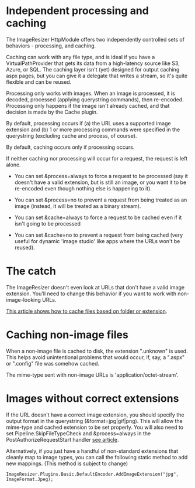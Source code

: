 # Independent processing and caching

The ImageResizer HttpModule offers two independently controlled sets of behaviors - processing, and caching.

Caching can work with any file type, and is ideal if you have a VirtualPathProvider that gets its data from a high-latency source like S3, Azure, or SQL. The caching layer isn't (yet) designed for output caching aspx pages, but you can give it a delegate that writes a stream, so it's quite flexible and can be reused.

Processing only works with images. When an image is processed, it is decoded, processed (applying querystring commands), then re-encoded. 
Processing only happens if the image isn't already cached, and that decision is made by the Cache plugin.

By default, processing occurs if (a) the URL uses a supported image extension and (b) 1 or more processing commands were specified in the querystring (excluding cache and process, of course).

By default, caching occurs  only if processing occurs.

If neither caching nor processing will occur for a request, the request is left alone.

* You can set &process=always to force a request to be processed (say it doesn't have a valid extension, but is still an image, or you want it to be re-encoded even though nothing else is happening to it).
* You can set &process=no to prevent a request from being treated as an image (instead, it will be treated as a binary stream).

* You can set &cache=always to force a request to be cached even if it isn't going to be processed
* You can set &cache=no to prevent a request from being cached (very useful for dynamic 'image studio' like apps where the URLs won't be reused).


# The catch

The ImageResizer doesn't even look at URLs that don't have a valid image extension. You'll need to change this behavior if you want to work with non-image-looking URLs.

[This article shows how to cache files based on folder or extension](/docs/howto/cache-non-images).


# Caching non-image files

When a non-image file is cached to disk, the extension ".unknown" is used. This helps avoid unintentional problems that would occur, if, say, a ".aspx" or ".config" file was somehow cached.

The mime-type sent with non-image URLs is 'application/octet-stream'.

# Images without correct extensions

If the URL doesn't have a correct image extension, you should specify the output format in the querystring (&format=jpg\|gif\|png). This will allow the mime-type and cached extension to be set properly. You will also need to set Pipeline.SkipFileTypeCheck and &process=always in the PostAuthorizeRequestStart handler [see article](/docs/howto/cache-non-images).

Alternatively, if you just have a handful of non-standard extensions that cleanly map to image types, you can call the following static method to add new mappings. (This method is subject to change)

	ImageResizer.Plugins.Basic.DefaultEncoder.AddImageExtension("jpg", ImageFormat.Jpeg);

